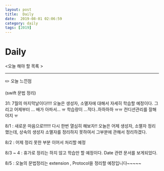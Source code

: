 ```yaml
---
layout: post
title:  Daily
date:  2019-08-01 02:06:59
category: daily
tags: [2019]
---
```


# Daily

<오늘 해야 할 목록 >

------

✏️ 오늘 느낀점

(swift 문법 정리)

31: 7월의 마지막날이다!!!! 오늘은 생성자, 소멸자에 대해서 자세히 학습할 예정이다. 그리고 어제부터 ... 배가 아파서... ㅠ 학습량이 ...적다..하하하하 ㅠㅠ 컨디션관리를 잘해야지 ㅠ

8/1 : 새로운 마음으로!!!!!! 다시 한번 열심히 해보자!!
오늘은 어제 생성자, 소멸자 정리했는데, 상속의 생성자 소멸자를 정리하지 못하여서 그부분에 관해서 정리하겠다.

8/2 : 어제 정리 못한 부분 이어서 처리할 예정

8/3 ~ 4 : 휴가로
정리는 하지 않고 학습만 할 예정이다.
Date 관련 문서를 보게되었다.

8/5 : 오늘의 문법정리는 extension , Protocol을 정리할 예정입니다~~~~~